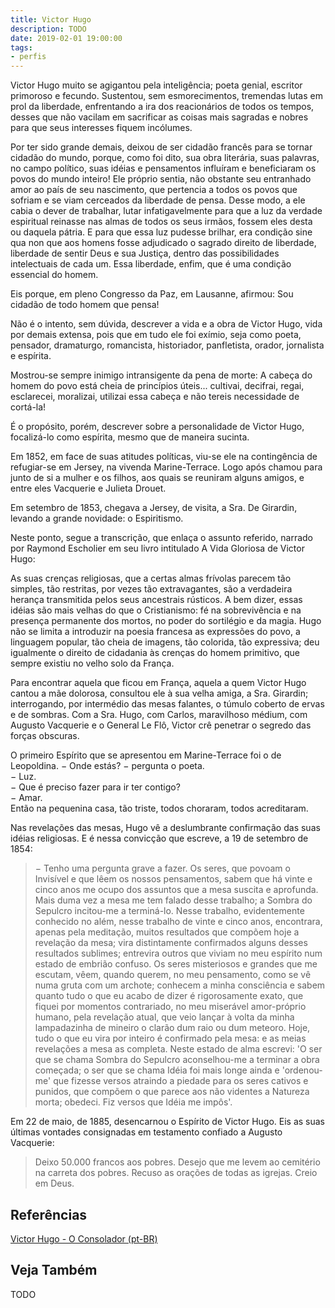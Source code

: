 ```yaml
---
title: Victor Hugo
description: TODO
date: 2019-02-01 19:00:00
tags: 
- perfis
---
```


Victor Hugo muito se agigantou pela inteligência; poeta genial, escritor primoroso e fecundo. Sustentou, sem esmorecimentos, tremendas lutas em prol da liberdade, enfrentando a ira dos reacionários de todos os tempos, desses que não vacilam em sacrificar as coisas mais sagradas e nobres para que seus interesses fiquem incólumes.

Por ter sido grande demais, deixou de ser cidadão francês para se tornar cidadão do mundo, porque, como foi dito, sua obra literária, suas palavras, no campo político, suas idéias e pensamentos influíram e beneficiaram os povos do mundo inteiro! Ele próprio sentia, não obstante seu entranhado amor ao país de seu nascimento, que pertencia a todos os povos que sofriam e se viam cerceados da liberdade de pensa. Desse modo, a ele cabia o dever de trabalhar, lutar infatigavelmente para que a luz da verdade espiritual reinasse nas almas de todos os seus irmãos, fossem eles desta ou daquela pátria. E para que essa luz pudesse brilhar, era condição sine qua non que aos homens fosse adjudicado o sagrado direito de liberdade, liberdade de sentir Deus e  sua Justiça, dentro das possibilidades intelectuais de cada um. Essa liberdade, enfim, que é uma condição essencial do homem.

Eis porque, em pleno Congresso da Paz, em Lausanne, afirmou: Sou cidadão de todo homem que pensa!

Não é o intento, sem dúvida, descrever a vida e a obra de Victor Hugo, vida por demais extensa, pois que em tudo ele foi exímio, seja como poeta, pensador, dramaturgo, romancista, historiador, panfletista, orador, jornalista e espírita.

Mostrou-se sempre inimigo intransigente da pena de morte: A cabeça do homem do povo está cheia de princípios úteis... cultivai, decifrai, regai, esclarecei, moralizai, utilizai essa cabeça e não tereis necessidade de cortá-la!

É o propósito, porém, descrever sobre a personalidade de Victor Hugo, focalizá-lo como espírita, mesmo que de maneira sucinta.

Em 1852, em face de suas atitudes políticas, viu-se ele na contingência de refugiar-se em Jersey, na vivenda Marine-Terrace. Logo após chamou para junto de si a mulher e os filhos, aos quais se reuniram alguns amigos, e entre eles Vacquerie e Julieta Drouet.

Em setembro de 1853, chegava a Jersey, de visita, a Sra. De Girardin, levando a grande novidade: o Espiritismo.

Neste ponto, segue a transcrição, que enlaça o assunto referido, narrado por Raymond Escholier em seu livro intitulado A Vida Gloriosa de Victor Hugo:

As suas crenças religiosas, que a certas almas frívolas parecem tão simples, tão restritas, por vezes tão extravagantes, são a verdadeira herança transmitida pelos seus ancestrais rústicos.
A bem dizer, essas idéias são mais velhas do que o Cristianismo: fé na sobrevivência e na presença permanente dos mortos, no poder do sortilégio e da magia. Hugo não se limita a introduzir na poesia francesa as expressões do povo, a linguagem popular, tão cheia de imagens, tão colorida, tão expressiva; deu igualmente o direito de cidadania às crenças do homem primitivo, que sempre existiu no velho solo da França.

Para encontrar aquela que ficou em França, aquela a quem Victor Hugo cantou a mãe dolorosa, consultou ele à sua velha amiga, a Sra. Girardin; interrogando, por intermédio das mesas falantes, o túmulo coberto de ervas e de sombras. Com a Sra. Hugo, com Carlos, maravilhoso médium, com Augusto Vacquerie e o General Le Flô, Victor crê penetrar o segredo das forças obscuras.

O primeiro Espírito que se apresentou em Marine-Terrace foi o de Leopoldina.
− Onde estás? − pergunta o poeta.  
− Luz.  
− Que é preciso fazer para ir ter contigo?  
− Amar.  
Então na pequenina casa, tão triste, todos choraram, todos acreditaram.  

Nas revelações das mesas, Hugo vê a deslumbrante confirmação das suas idéias religiosas. E é nessa convicção que escreve, a 19 de setembro de 1854:

> − Tenho uma pergunta grave a fazer. Os seres, que povoam o Invisível e que lêem os nossos pensamentos, sabem que há vinte e cinco anos me ocupo dos assuntos que a mesa suscita e aprofunda. Mais duma vez a mesa me tem falado desse trabalho; a Sombra do Sepulcro incitou-me a terminá-lo. Nesse trabalho, evidentemente conhecido no além, nesse trabalho de vinte e cinco anos, encontrara, apenas pela meditação, muitos resultados que compõem hoje a revelação da mesa; vira distintamente confirmados alguns desses resultados sublimes; entrevira outros que viviam no meu espírito num estado de embrião confuso. Os seres misteriosos e grandes que me escutam, vêem, quando querem, no meu pensamento, como se vê numa gruta com um archote; conhecem a minha consciência e sabem quanto tudo o que eu acabo de dizer é rigorosamente exato, que fiquei por momentos contrariado, no meu miserável amor-próprio humano, pela revelação atual, que veio lançar à volta da minha lampadazinha de mineiro o clarão dum raio ou dum meteoro. Hoje, tudo o que eu vira por inteiro é confirmado pela mesa: e as meias revelações a mesa as completa. Neste estado de alma escrevi: 'O ser que se chama Sombra do Sepulcro aconselhou-me a terminar a obra começada; o ser que se chama Idéia foi mais longe ainda e 'ordenou-me' que fizesse versos atraindo a piedade para os seres cativos e punidos, que compõem o que parece aos não videntes a Natureza morta; obedeci. Fiz versos que Idéia me impôs'.

Em 22 de maio, de 1885, desencarnou o Espírito de Victor Hugo. Eis as suas últimas vontades consignadas em testamento confiado a Augusto Vacquerie:

> Deixo 50.000 francos aos pobres. Desejo que me levem ao cemitério na carreta dos pobres. Recuso as orações de todas as igrejas. Creio em Deus.

## Referências
[Victor Hugo - O Consolador (pt-BR)](http://www.oconsolador.com.br/linkfixo/biografias/vitorhugo.html)


## Veja Também
TODO



